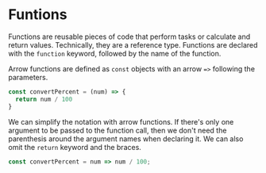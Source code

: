 # Funtions

Functions are reusable pieces of code that perform tasks or calculate and return values. Technically, they are a reference type. Functions are declared with the `function` keyword, followed by the name of the function.

Arrow functions are defined as `const` objects with an arrow `=>` following the parameters.

```javascript
const convertPercent = (num) => {
  return num / 100
}
```

We can simplify the notation with arrow functions. If there's only one argument to be passed to the function call, then we don't need the parenthesis around the argument names when declaring it. We can also omit the `return` keyword and the braces.

```javascript
const convertPercent = num => num / 100;
```


